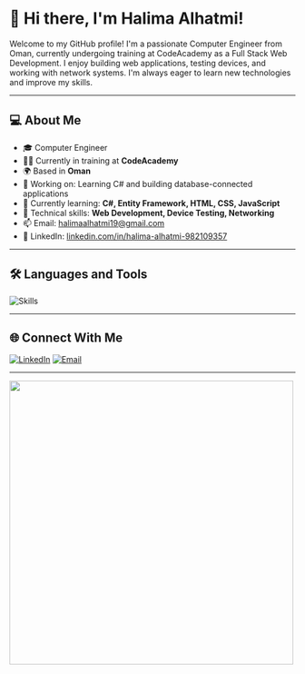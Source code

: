 
 
 # 👋 Hi there, I'm Halima Alhatmi!

Welcome to my GitHub profile! I'm a passionate Computer Engineer from Oman, currently undergoing training at CodeAcademy as a Full Stack Web Development. I enjoy building web applications, testing devices, and working with network systems. I'm always eager to learn new technologies and improve my skills.

---

## 💻 About Me

- 🎓 Computer Engineer
- 🧑‍💻 Currently in training at **CodeAcademy**
- 🌍 Based in **Oman**
- 🔭 Working on: Learning C# and building database-connected applications
- 🌱 Currently learning: **C#, Entity Framework, HTML, CSS, JavaScript**
- 🧠 Technical skills: **Web Development, Device Testing, Networking**
- 📫 Email: [halimaalhatmi19@gmail.com](mailto:halimaalhatmi19@gmail.com)
- 🔗 LinkedIn: [linkedin.com/in/halima-alhatmi-982109357](https://www.linkedin.com/in/halima-alhatmi-982109357)

---

## 🛠️ Languages and Tools

![Skills](https://skillicons.dev/icons?i=html,css,js,csharp,git,github,vscode)


---

## 🌐 Connect With Me

[![LinkedIn](https://img.shields.io/badge/LinkedIn-0077B5.svg?style=for-the-badge&logo=linkedin&logoColor=white)](https://www.linkedin.com/in/halima-alhatmi-982109357)
[![Email](https://img.shields.io/badge/Email-D14836?style=for-the-badge&logo=gmail&logoColor=white)](mailto:halimaalhatmi19@gmail.com)

---

 <img src="https://media.giphy.com/media/L8K62iTDkzGX6/giphy.gif" width="500">


